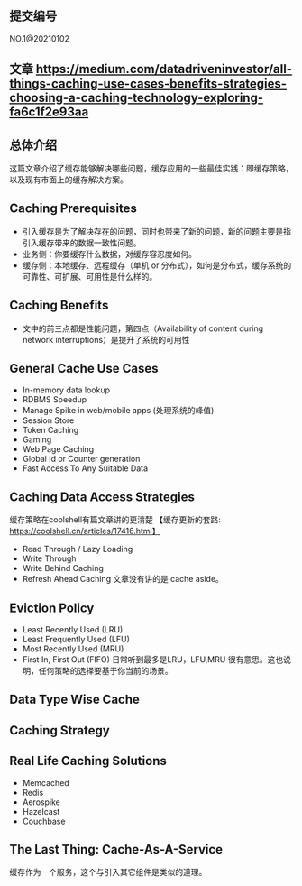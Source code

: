 ## 提交编号
NO.1@20210102

## 文章 https://medium.com/datadriveninvestor/all-things-caching-use-cases-benefits-strategies-choosing-a-caching-technology-exploring-fa6c1f2e93aa

## 总体介绍
这篇文章介绍了缓存能够解决哪些问题，缓存应用的一些最佳实践：即缓存策略，以及现有市面上的缓存解决方案。

## Caching Prerequisites
* 引入缓存是为了解决存在的问题，同时也带来了新的问题，新的问题主要是指引入缓存带来的数据一致性问题。
* 业务侧：你要缓存什么数据，对缓存容忍度如何。
* 缓存侧：本地缓存、远程缓存（单机 or 分布式），如何是分布式，缓存系统的可靠性、可扩展、可用性是什么样的。

## Caching Benefits
* 文中的前三点都是性能问题，第四点（Availability of content during network interruptions）是提升了系统的可用性

## General Cache Use Cases
* In-memory data lookup
* RDBMS Speedup
* Manage Spike in web/mobile apps (处理系统的峰值)
* Session Store
* Token Caching
* Gaming
* Web Page Caching
* Global Id or Counter generation
* Fast Access To Any Suitable Data

## Caching Data Access Strategies
缓存策略在coolshell有篇文章讲的更清楚 【缓存更新的套路: https://coolshell.cn/articles/17416.html】
* Read Through / Lazy Loading
* Write Through
* Write Behind Caching
* Refresh Ahead Caching
文章没有讲的是 cache aside。

## Eviction Policy
* Least Recently Used (LRU)
* Least Frequently Used (LFU)
* Most Recently Used (MRU)
* First In, First Out (FIFO)
日常听到最多是LRU，LFU,MRU 很有意思。这也说明，任何策略的选择要基于你当前的场景。

## Data Type Wise Cache
## Caching Strategy

## Real Life Caching Solutions
* Memcached
* Redis
* Aerospike
* Hazelcast
* Couchbase

## The Last Thing: Cache-As-A-Service
缓存作为一个服务，这个与引入其它组件是类似的道理。

